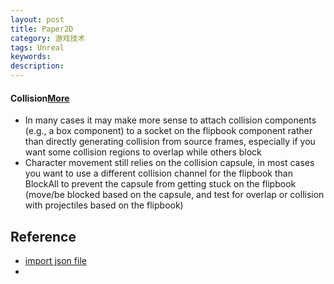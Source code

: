 ```yaml
---
layout: post
title: Paper2D
category: 游戏技术
tags: Unreal
keywords: 
description: 
---
```


#### Collision[More](https://docs.unrealengine.com/latest/INT/Support/Builds/ReleaseNotes/2015/4_7/index.html)
* In many cases it may make more sense to attach collision components (e.g., a box component) to a socket on the flipbook component rather than directly generating collision from source frames, especially if you want some collision regions to overlap while others block
* Character movement still relies on the collision capsule, in most cases you want to use a different collision channel for the flipbook than BlockAll to prevent the capsule from getting stuck on the flipbook (move/be blocked based on the capsule, and test for overlap or collision with projectiles based on the flipbook)

## Reference
* [import json file](https://rocket2.unrealengine.cloud.answerhub.com/questions/144787/importing-tile-maps-from-tiled-as-json.html?sort=oldest)
* 